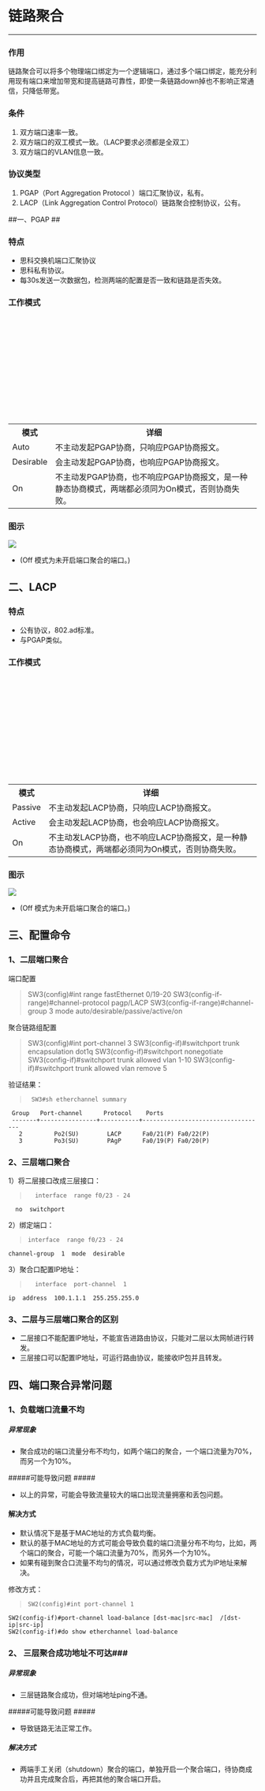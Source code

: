 # 链路聚合 #

----------

### 作用 ###
链路聚合可以将多个物理端口绑定为一个逻辑端口，通过多个端口绑定，能充分利用现有端口来增加带宽和提高链路可靠性，即使一条链路down掉也不影响正常通信，只降低带宽。

### 条件 ###
1. 双方端口速率一致。
2. 双方端口的双工模式一致。（LACP要求必须都是全双工）
3. 双方端口的VLAN信息一致。

### 协议类型 ###
1. PGAP（Port Aggregation Protocol ）端口汇聚协议，私有。
2. LACP（Link Aggregation Control Protocol）链路聚合控制协议，公有。

##一、PGAP  ##

### 特点 ###

- 思科交换机端口汇聚协议
- 思科私有协议。
- 每30s发送一次数据包，检测两端的配置是否一致和链路是否失效。

### 工作模式 ###

<table>
   <tr>
      		<th>模式
		</th>
      		<th>详细
		</th>
   </tr>

   <tr>
      		<td>Auto
		</td>
      		<td>不主动发起PGAP协商，只响应PGAP协商报文。
		</td>
   </tr>


   <tr>
      		<td>Desirable
		</td>
      		<td>会主动发起PGAP协商，也响应PGAP协商报文。
		</td>
   </tr>


   <tr>
      		<td>On
		</td>
      		<td>不主动发PGAP协商，也不响应PGAP协商报文，是一种静态协商模式，两端都必须同为On模式，否则协商失败。
		</td>
   </tr>

</table>

### 图示 ###

![](http://i.imgur.com/To7XMmN.png)

- (Off 模式为未开启端口聚合的端口。)


## 二、LACP ##

### 特点 ###
- 公有协议，802.ad标准。
- 与PGAP类似。

### 工作模式 ###

<table>
   <tr>
      		<th>模式
		</th>
      		<th>详细
		</th>
   </tr>

   <tr>
      		<td>Passive
		</td>
      		<td>不主动发起LACP协商，只响应LACP协商报文。
		</td>
   </tr>


   <tr>
      		<td>Active
		</td>
      		<td>会主动发起LACP协商，也会响应LACP协商报文。
		</td>
   </tr>


   <tr>
      		<td>On
		</td>
      		<td>不主动发LACP协商，也不响应LACP协商报文，是一种静态协商模式，两端都必须同为On模式，否则协商失败。
		</td>
   </tr>

</table>

### 图示 ###

![](http://i.imgur.com/6AxRyyV.png)

- (Off 模式为未开启端口聚合的端口。)


## 三、配置命令 ##

### 1、二层端口聚合 ###

端口配置
> 	SW3(config)#int range fastEthernet 0/19-20
	SW3(config-if-range)#channel-protocol pagp/LACP
 	SW3(config-if-range)#channel-group 3 mode auto/desirable/passive/active/on

聚合链路组配置
> 	SW3(config)#int port-channel 3 
	SW3(config-if)#switchport trunk encapsulation dot1q 
	SW3(config-if)#switchport nonegotiate 
	SW3(config-if)#switchport trunk allowed vlan 1-10
	SW3(config-if)#switchport trunk allowed vlan remove 5

验证结果：
>      SW3#sh etherchannel summary   
	 Group   Port-channel      Protocol    Ports  
	 -------+----------------+-----------+-----------------------------------  
	   2         Po2(SU)        LACP      Fa0/21(P) Fa0/22(P)   
	   3         Po3(SU)        PAgP      Fa0/19(P) Fa0/20(P)     

### 2、三层端口聚合 ###

1）将二层接口改成三层接口：  

>       interface  range f0/23 - 24  
	  no  switchport

2）绑定端口：  
>     interface  range f0/23 - 24
    channel-group  1  mode  desirable

3）聚合口配置IP地址：  
>	    interface  port-channel  1  
    ip  address  100.1.1.1  255.255.255.0

### 3、二层与三层端口聚合的区别 ###

- 二层接口不能配置IP地址，不能宣告进路由协议，只能对二层以太网帧进行转发。
- 三层接口可以配置IP地址，可运行路由协议，能接收IP包并且转发。

## 四、端口聚合异常问题 ##

### 1、负载端口流量不均 ###
##### 异常现象 #####
- 聚合成功的端口流量分布不均匀，如两个端口的聚合，一个端口流量为70%，而另一个为10%。

#####可能导致问题  #####
- 以上的异常，可能会导致流量较大的端口出现流量拥塞和丢包问题。

#### 解决方式 ####
- 默认情况下是基于MAC地址的方式负载均衡。
- 默认的基于MAC地址的方式可能会导致负载的端口流量分布不均匀，比如，两个端口的聚合，可能一个端口流量为70%，而另外一个为10%。
- 如果有碰到聚合口流量不均匀的情况，可以通过修改负载方式为IP地址来解决。

修改方式：
>     SW2(config)#int port-channel 1   
	SW2(config-if)#port-channel load-balance [dst-mac|src-mac]  /[dst-ip|src-ip]  
	SW2(config-if)#do show etherchannel load-balance

### 2、 三层聚合成功地址不可达###

##### 异常现象 #####
- 三层链路聚合成功，但对端地址ping不通。

#####可能导致问题  #####
- 导致链路无法正常工作。

##### 解决方式 #####
- 两端手工关闭（shutdown）聚合的端口，单独开启一个聚合端口，待协商成功并且完成聚合后，再把其他的聚合端口开启。






     
